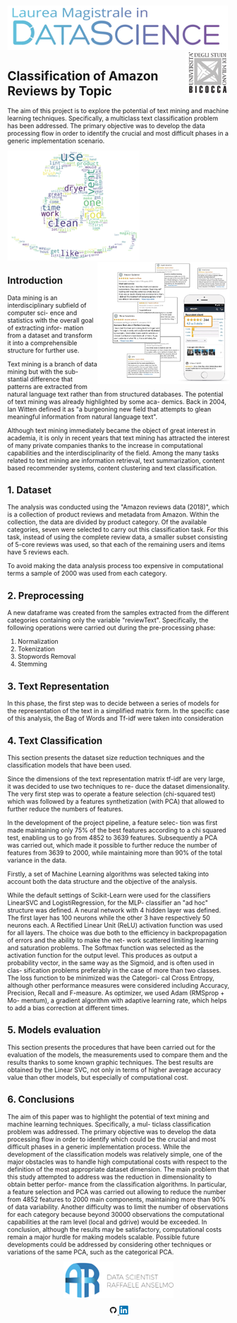 <p float="left">
 <img src="https://github.com/RaffaeleAns/Classification-of-Amazon-Reviews-by-Topic/blob/master/images/DS%20Logo.png" width = "500"/>
 <img src="https://github.com/RaffaeleAns/Classification-of-Amazon-Reviews-by-Topic/blob/master/images/Bicocca%20Logo.png" width = "100" align="right"/>
</p>

# Classification of Amazon Reviews by Topic

The aim of this project is to explore the potential of text mining and machine learning techniques. Specifically, a multiclass text classification problem has been addressed. The primary objective was to develop the data processing flow in order to identify the crucial and most difficult phases in a generic implementation scenario.


<p float="left">
  <img src="https://github.com/RaffaeleAns/Classification-of-Amazon-Reviews-by-Topic/blob/master/images/amazon_bow.png" width = "300"/>
 <img src="https://github.com/RaffaeleAns/Classification-of-Amazon-Reviews-by-Topic/blob/master/images/amazon_comments.png" width = "300" align="right"/>
</p>

## Introduction
Data mining is an interdisciplinary subfield of computer sci- ence and statistics with the overall goal of extracting infor- mation from a dataset and transform it into a comprehensible structure for further use. 

Text mining is a branch of data mining but with the sub- stantial difference that patterns are extracted from natural language text rather than from structured databases. The potential of text mining was already highlighted by some aca- demics. Back in 2004, Ian Witten defined it as "a burgeoning new field that attempts to glean meaningful information from natural language text". 

Although text mining immediately became the object of great interest in academia, it is only in recent years that text mining has attracted the interest of many private companies thanks to the increase in computational capabilities and the interdisciplinarity of the field. Among the many tasks related to text mining are information retrieval, text summarization, content based recommender systems, content clustering and text classification.


## 1. Dataset
The analysis was conducted using the "Amazon reviews data (2018)", which is a collection of product reviews and metadata from Amazon.
Within the collection, the data are divided by product category. Of the available categories, seven were selected to carry out this classification task.
For this task, instead of using the complete review data, a smaller subset consisting of 5-core reviews was used, so that each of the remaining users and items have 5 reviews each.

To avoid making the data analysis process too expensive in computational terms a sample of 2000 was used from each category.


## 2. Preprocessing
A new dataframe was created from the samples extracted from the different categories containing only the variable "reviewText".
Specifically, the following operations were carried out during the pre-processing phase:

  1. Normalization
  2. Tokenization
  3. Stopwords Removal
  4. Stemming
  
  
## 3. Text Representation
In this phase, the first step was to decide between a series of models for the representation of the text in a simplified matrix form.
In the specific case of this analysis, the Bag of Words and Tf-idf were taken into consideration


## 4. Text Classification
This section presents the dataset size reduction techniques and the classification models that have been used.

Since the dimensions of the text representation matrix tf-idf are very large, it was decided to use two techniques to re- duce the dataset dimensionality. The very first step was to operate a feature selection (chi-squared test) which was followed by a features synthetization (with PCA) that allowed to further reduce the numbers of features.

In the development of the project pipeline, a feature selec- tion was first made maintaining only 75% of the best features according to a chi squared test, enabling us to go from 4852 to 3639 features. Subsequently a PCA was carried out, which made it possible to further reduce the number of features from 3639 to 2000, while maintaining more than 90% of the total variance in the data.

Firstly, a set of Machine Learning algorithms was selected taking into account both the data structure and the objective of the analysis.

While the default settings of Scikit-Learn were used for the classifiers LinearSVC and LogistiRegression, for the MLP- classifier an "ad hoc" structure was defined. A neural network with 4 hidden layer was defined. The first layer has 100 neurons while the other 3 have respectively 50 neurons each.
A Rectified Linear Unit (ReLU) activation function was used for all layers. The choice was due both to the efficiency in backpropagation of errors and the ability to make the net- work scattered limiting learning and saturation problems. The Softmax function was selected as the activation function for the output level. This produces as output a probability vector, in the same way as the Sigmoid, and is often used in clas- sification problems preferably in the case of more than two classes.
The loss function to be minimized was the Categori- cal Cross Entropy, although other performance measures were considered including Accuracy, Precision, Recall and F-measure. As optimizer, we used Adam (RMSprop + Mo- mentum), a gradient algorithm with adaptive learning rate, which helps to add a bias correction at different times.


## 5. Models evaluation
This section presents the procedures that have been carried out for the evaluation of the models, the measurements used to compare them and the results thanks to some known graphic techniques.
The best results are obtained by the Linear SVC, not only in terms of higher average accuracy value than other models, but especially of computational cost.

## 6. Conclusions 
The aim of this paper was to highlight the potential of text mining and machine learning techniques. Specifically, a mul- ticlass classification problem was addressed. The primary objective was to develop the data processing flow in order to identify which could be the crucial and most difficult phases in a generic implementation process.
While the development of the classification models was relatively simple, one of the major obstacles was to handle high computational costs with respect to the definition of the most appropriate dataset dimension.
The main problem that this study attempted to address was the reduction in dimensionality to obtain better perfor- mance from the classification algorithms. In particular, a feature selection and PCA was carried out allowing to reduce the number from 4852 features to 2000 main components, maintaining more than 90% of data variability.
Another difficulty was to limit the number of observations for each category because beyond 30000 observations the computational capabilities at the ram level (local and gdrive) would be exceeded.
In conclusion, although the results may be satisfactory, computational costs remain a major hurdle for making models scalable. Possible future developments could be addressed by considering other techniques or variations of the same PCA, such as the categorical PCA.


<p align = "center">
  <img src="https://github.com/RaffaeleAns/Classification-of-Amazon-Reviews-by-Topic/blob/master/images/AR%20Logo.png" width = "250">
</p>    
    
    
<p align = "center">
<a href="https://github.com/RaffaeleAns">
<img border="0" alt="W3Schools" src="https://github.com/RaffaeleAns/Classification-of-Amazon-Reviews-by-Topic/blob/master/images/GitHub%20Logo.png" width="20" height="20">
</a>
 <a href="https://www.linkedin.com/in/raffaele-anselmo-213a0a179">
<img border="0" alt="do" src="https://github.com/RaffaeleAns/Classification-of-Amazon-Reviews-by-Topic/blob/master/images/LinkedIn%20Logo.png" width="20" height="20">
</a>
</p>
